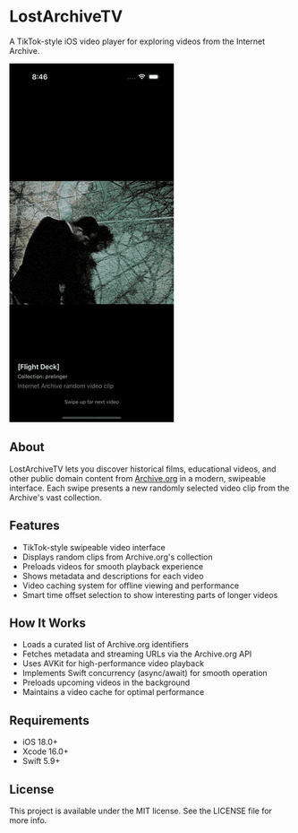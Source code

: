 # LostArchiveTV

A TikTok-style iOS video player for exploring videos from the Internet Archive.

![LostArchiveTV Screenshot](lostarchivetv.gif)

## About

LostArchiveTV lets you discover historical films, educational videos, and other public domain content from [Archive.org](https://archive.org) in a modern, swipeable interface. Each swipe presents a new randomly selected video clip from the Archive's vast collection.

## Features

- TikTok-style swipeable video interface
- Displays random clips from Archive.org's collection
- Preloads videos for smooth playback experience
- Shows metadata and descriptions for each video
- Video caching system for offline viewing and performance
- Smart time offset selection to show interesting parts of longer videos

## How It Works

- Loads a curated list of Archive.org identifiers
- Fetches metadata and streaming URLs via the Archive.org API
- Uses AVKit for high-performance video playback
- Implements Swift concurrency (async/await) for smooth operation
- Preloads upcoming videos in the background
- Maintains a video cache for optimal performance

## Requirements

- iOS 18.0+
- Xcode 16.0+
- Swift 5.9+

## License

This project is available under the MIT license. See the LICENSE file for more info.